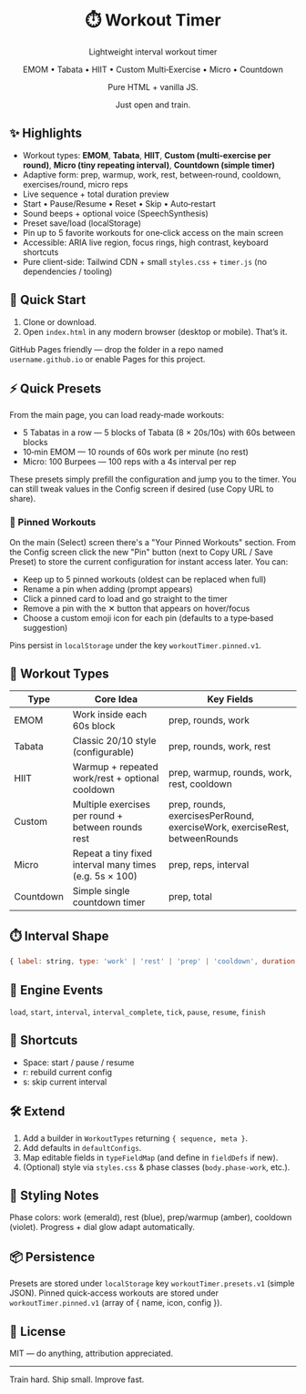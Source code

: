 <div align="center">

# ⏱️ Workout Timer

Lightweight interval workout timer

EMOM • Tabata • HIIT • Custom Multi‑Exercise • Micro • Countdown

Pure HTML + vanilla JS.

Just open and train.

</div>

## ✨ Highlights

- Workout types: **EMOM**, **Tabata**, **HIIT**, **Custom (multi‑exercise per round)**, **Micro (tiny repeating interval)**, **Countdown (simple timer)**
- Adaptive form: prep, warmup, work, rest, between‑round, cooldown, exercises/round, micro reps
- Live sequence + total duration preview
- Start • Pause/Resume • Reset • Skip • Auto‑restart
- Sound beeps + optional voice (SpeechSynthesis)
- Preset save/load (localStorage)
- Pin up to 5 favorite workouts for one‑click access on the main screen
- Accessible: ARIA live region, focus rings, high contrast, keyboard shortcuts
- Pure client-side: Tailwind CDN + small `styles.css` + `timer.js` (no dependencies / tooling)

## 🚀 Quick Start

1. Clone or download.
2. Open `index.html` in any modern browser (desktop or mobile). That’s it.

GitHub Pages friendly — drop the folder in a repo named `username.github.io` or enable Pages for this project.

## ⚡ Quick Presets

From the main page, you can load ready‑made workouts:

- 5 Tabatas in a row — 5 blocks of Tabata (8 × 20s/10s) with 60s between blocks
- 10‑min EMOM — 10 rounds of 60s work per minute (no rest)
- Micro: 100 Burpees — 100 reps with a 4s interval per rep

These presets simply prefill the configuration and jump you to the timer. You can still tweak values in the Config screen if desired (use Copy URL to share).

### 🔖 Pinned Workouts

On the main (Select) screen there's a "Your Pinned Workouts" section. From the Config screen click the new "Pin" button (next to Copy URL / Save Preset) to store the current configuration for instant access later. You can:

- Keep up to 5 pinned workouts (oldest can be replaced when full)
- Rename a pin when adding (prompt appears)
- Click a pinned card to load and go straight to the timer
- Remove a pin with the ✕ button that appears on hover/focus
- Choose a custom emoji icon for each pin (defaults to a type‑based suggestion)

Pins persist in `localStorage` under the key `workoutTimer.pinned.v1`.

## 🧪 Workout Types

| Type      | Core Idea                                               | Key Fields                                                                 |
| --------- | ------------------------------------------------------- | -------------------------------------------------------------------------- |
| EMOM      | Work inside each 60s block                              | prep, rounds, work                                                         |
| Tabata    | Classic 20/10 style (configurable)                      | prep, rounds, work, rest                                                   |
| HIIT      | Warmup + repeated work/rest + optional cooldown         | prep, warmup, rounds, work, rest, cooldown                                 |
| Custom    | Multiple exercises per round + between rounds rest      | prep, rounds, exercisesPerRound, exerciseWork, exerciseRest, betweenRounds |
| Micro     | Repeat a tiny fixed interval many times (e.g. 5s × 100) | prep, reps, interval                                                       |
| Countdown | Simple single countdown timer                           | prep, total                                                                |

## ⏱️ Interval Shape

```js
{ label: string, type: 'work' | 'rest' | 'prep' | 'cooldown', duration: number }
```

## 🔄 Engine Events

`load`, `start`, `interval`, `interval_complete`, `tick`, `pause`, `resume`, `finish`

## 🎹 Shortcuts

- Space: start / pause / resume
- r: rebuild current config
- s: skip current interval

## 🛠️ Extend

1. Add a builder in `WorkoutTypes` returning `{ sequence, meta }`.
2. Add defaults in `defaultConfigs`.
3. Map editable fields in `typeFieldMap` (and define in `fieldDefs` if new).
4. (Optional) style via `styles.css` & phase classes (`body.phase-work`, etc.).

## 🎨 Styling Notes

Phase colors: work (emerald), rest (blue), prep/warmup (amber), cooldown (violet). Progress + dial glow adapt automatically.

## 📦 Persistence

Presets are stored under `localStorage` key `workoutTimer.presets.v1` (simple JSON).
Pinned quick‑access workouts are stored under `workoutTimer.pinned.v1` (array of { name, icon, config }).

## 📄 License

MIT — do anything, attribution appreciated.

---

Train hard. Ship small. Improve fast.
